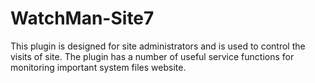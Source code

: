 # WatchMan-Site7
This plugin is designed for site administrators and is used to control the visits of site. The plugin has a number of useful service functions for monitoring important system files website.
